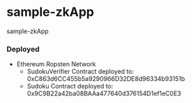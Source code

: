 # sample-zkApp
sample-zkApp

### Deployed
* Ethereum Ropsten Network
  * SudokuVerifier Contract deployed to: 0xC863d6CC455b5a9290966D32DE8d96334b93151b 
  * Sudoku Contract deployed to: 0x9C9B22a42ba08BAAa477640d376154D1ef1eC0E3
